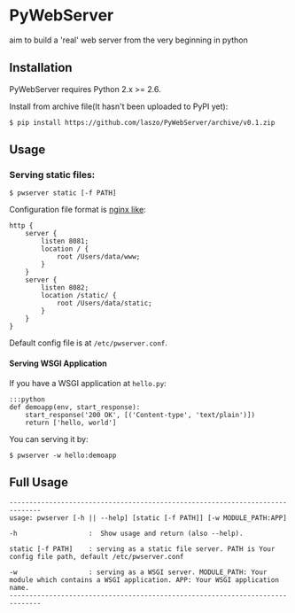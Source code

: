 # PyWebServer
aim to build a 'real' web server from the very beginning in python

## Installation

PyWebServer requires Python 2.x >= 2.6.

Install from archive file(It hasn't been uploaded to PyPI yet):

    $ pip install https://github.com/laszo/PyWebServer/archive/v0.1.zip

## Usage

### Serving static files:

    $ pwserver static [-f PATH]

Configuration file format is [nginx like](http://nginx.org/en/docs/beginners_guide.html):

    http {
        server {
            listen 8081;
            location / {
                root /Users/data/www;
            }
        }
        server {
            listen 8082;
            location /static/ {
                root /Users/data/static;
            }
        }
    }

Default config file is at `/etc/pwserver.conf`. 

#### Serving WSGI Application

If you have a WSGI application at `hello.py`:

    :::python
    def demoapp(env, start_response):
        start_response('200 OK', [('Content-type', 'text/plain')])
        return ['hello, world']

You can serving it by:

    $ pwserver -w hello:demoapp


## Full Usage

    ------------------------------------------------------------------------------
    usage: pwserver [-h || --help] [static [-f PATH]] [-w MODULE_PATH:APP] 

    -h                  :  Show usage and return (also --help).

    static [-f PATH]    : serving as a static file server. PATH is Your config file path, default /etc/pwserver.conf

    -w                  : serving as a WSGI server. MODULE_PATH: Your module which contains a WSGI application. APP: Your WSGI application name.
    ------------------------------------------------------------------------------
